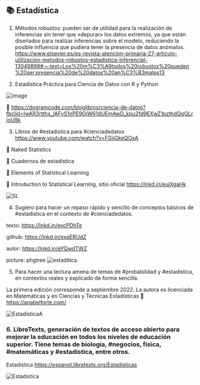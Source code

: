 ## 📚 Estadística 

1.	Métodos robustos: pueden ser de utilidad para la realización de inferencias sin tener que «depurar» los datos extremos, ya que están diseñados para realizar inferencias sobre el modelo, reduciendo la posible influencia que pudiera tener la presencia de datos anómalos. https://www.elsevier.es/es-revista-atencion-primaria-27-articulo-utilizacion-metodos-robustos-estadistica-inferencial-13049898#:~:text=Los%20m%C3%A9todos%20robustos%20pueden%20ser,presencia%20de%20datos%20an%C3%B3malos13


2. Estadística Práctica para Ciencia de Datos con R y Python

![image](https://user-images.githubusercontent.com/82233779/211324715-39d5f0b1-c8fc-430e-9435-60c6c3d7162b.png)

🔗 https://dogramcode.com/bloglibros/ciencia-de-datos?fbclid=IwAR3rtthx_lAFyS1nPE9GjW61dUEmAwD_kpu2fd9EXwZ1pzthdQgQLrjoU8k

3. Libros de #estadistica para #cienciadedatos https://www.youtube.com/watch?v=FGijGkeQOxA 

📘 Naked Statistics

📗 Cuadernos de estadística

📙 Elements of Statistical Learning

📒 Introduction to Statistical Learning, sitio oficial https://lnkd.in/eujXgaHk 

![SL](https://user-images.githubusercontent.com/82233779/214580622-de26d293-f849-4652-bc13-2226bec69089.PNG)


4. Sugiero para hacer un repaso rápido y sencillo de conceptos básicos de #estadistica en el contexto de #cienciadedatos.

texto: https://lnkd.in/evcPDhTe

github: https://lnkd.in/exqERUdZ

autor: https://lnkd.in/eYQwdTWZ

picture: phgtree 
![estaditica](https://user-images.githubusercontent.com/82233779/217120726-c70cd988-1983-4667-89f0-f03cf5b63900.jpg)

5. Para hacer una lectura amena de temas de #probabilidad y #estadística, en contextos reales y explicado de forma sencilla.

La primera edición corresponde a septiembre 2022. La autora es licenciada en Matemáticas y en Ciencias y Técnicas Estadísticas 🔗 https://anabelforte.com/


![EstadisticaA](https://user-images.githubusercontent.com/82233779/218484547-a048ea9b-5d5e-4e99-9e56-ea5a554f74c7.JPG)

### 6. LibreTexts, generación de textos de acceso abierto para mejorar la educación en todos los niveles de educación superior. Tiene temas de biología, #negocios, física, #matemáticas y #estadistica, entre otros.
Estadistica https://espanol.libretexts.org/Estadisticas 

![Estadistica](https://user-images.githubusercontent.com/82233779/223190248-0f074d6f-3f6d-4c75-ba7c-4462358e947e.JPG)



